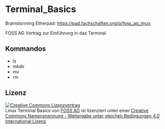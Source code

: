 # Terminal_Basics
Brainstorming Etherpad: https://pad.fachschaften.org/p/foss_ag_linux

FOSS AG Vortrag zur Einführung in das Terminal

## Kommandos
 - ls
 - mkdir
 - mv
 - rm

## Lizenz
<a rel="license" href="http://creativecommons.org/licenses/by-sa/4.0/"><img alt="Creative Commons Lizenzvertrag" style="border-width:0" src="https://i.creativecommons.org/l/by-sa/4.0/88x31.png" /></a><br /><span xmlns:dct="http://purl.org/dc/terms/" property="dct:title">Linux Terminal Basics</span> von <a xmlns:cc="http://creativecommons.org/ns#" href="http://foss-ag.de" property="cc:attributionName" rel="cc:attributionURL">FOSS AG</a> ist lizenziert unter einer <a rel="license" href="http://creativecommons.org/licenses/by-sa/4.0/">Creative Commons Namensnennung - Weitergabe unter gleichen Bedingungen 4.0 International Lizenz</a>.
